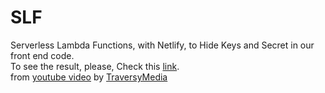 # SLF
Serverless Lambda Functions, with Netlify, to Hide Keys and Secret in our front end code.  
To see the result, please, Check this [link](https://slf-ea21bb.netlify.com/).  
from [youtube video](https://www.youtube.com/watch?v=drJwMlD9Mjo) by [TraversyMedia](https://www.youtube.com/channel/UC29ju8bIPH5as8OGnQzwJyA)
